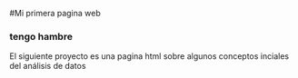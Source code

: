 #Mi primera pagina web
### tengo hambre

El siguiente proyecto es una pagina html sobre algunos conceptos inciales del análisis de datos

